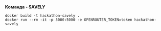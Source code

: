 **Команда - SAVELY**

```
docker build -t hackathon-savely .
docker run --rm -it -p 5000:5000 -e OPENROUTER_TOKEN=token hackathon-savely
```
